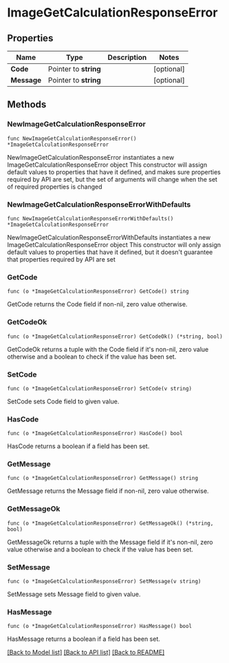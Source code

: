 # ImageGetCalculationResponseError

## Properties

Name | Type | Description | Notes
------------ | ------------- | ------------- | -------------
**Code** | Pointer to **string** |  | [optional] 
**Message** | Pointer to **string** |  | [optional] 

## Methods

### NewImageGetCalculationResponseError

`func NewImageGetCalculationResponseError() *ImageGetCalculationResponseError`

NewImageGetCalculationResponseError instantiates a new ImageGetCalculationResponseError object
This constructor will assign default values to properties that have it defined,
and makes sure properties required by API are set, but the set of arguments
will change when the set of required properties is changed

### NewImageGetCalculationResponseErrorWithDefaults

`func NewImageGetCalculationResponseErrorWithDefaults() *ImageGetCalculationResponseError`

NewImageGetCalculationResponseErrorWithDefaults instantiates a new ImageGetCalculationResponseError object
This constructor will only assign default values to properties that have it defined,
but it doesn't guarantee that properties required by API are set

### GetCode

`func (o *ImageGetCalculationResponseError) GetCode() string`

GetCode returns the Code field if non-nil, zero value otherwise.

### GetCodeOk

`func (o *ImageGetCalculationResponseError) GetCodeOk() (*string, bool)`

GetCodeOk returns a tuple with the Code field if it's non-nil, zero value otherwise
and a boolean to check if the value has been set.

### SetCode

`func (o *ImageGetCalculationResponseError) SetCode(v string)`

SetCode sets Code field to given value.

### HasCode

`func (o *ImageGetCalculationResponseError) HasCode() bool`

HasCode returns a boolean if a field has been set.

### GetMessage

`func (o *ImageGetCalculationResponseError) GetMessage() string`

GetMessage returns the Message field if non-nil, zero value otherwise.

### GetMessageOk

`func (o *ImageGetCalculationResponseError) GetMessageOk() (*string, bool)`

GetMessageOk returns a tuple with the Message field if it's non-nil, zero value otherwise
and a boolean to check if the value has been set.

### SetMessage

`func (o *ImageGetCalculationResponseError) SetMessage(v string)`

SetMessage sets Message field to given value.

### HasMessage

`func (o *ImageGetCalculationResponseError) HasMessage() bool`

HasMessage returns a boolean if a field has been set.


[[Back to Model list]](../README.md#documentation-for-models) [[Back to API list]](../README.md#documentation-for-api-endpoints) [[Back to README]](../README.md)


